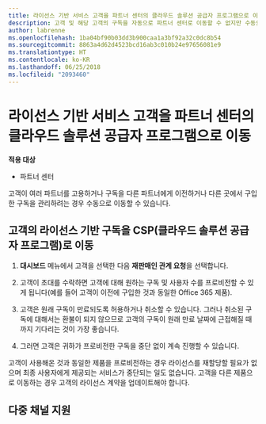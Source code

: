 ```yaml
---
title: 라이선스 기반 서비스 고객을 파트너 센터의 클라우드 솔루션 공급자 프로그램으로 이동 | 파트너 센터
description: 고객 및 해당 고객의 구독을 자동으로 파트너 센터로 이동할 수 없지만 수동으로 이동할 수 있습니다.
author: labrenne
ms.openlocfilehash: 1ba04bf90b03dd3b900caa1a3bf92a32c0dc8b54
ms.sourcegitcommit: 8863a4d62d4523bcd16ab3c010b24e97656081e9
ms.translationtype: HT
ms.contentlocale: ko-KR
ms.lasthandoff: 06/25/2018
ms.locfileid: "2093460"
---
```

# <a name="moving-license-based-services-customers-to-the-cloud-solution-provider-program-on-partner-center"></a>라이선스 기반 서비스 고객을 파트너 센터의 클라우드 솔루션 공급자 프로그램으로 이동

**적용 대상**

-  파트너 센터

고객이 여러 파트너를 고용하거나 구독을 다른 파트너에게 이전하거나 다른 곳에서 구입한 구독을 관리하려는 경우 수동으로 이동할 수 있습니다.

## <a name="move-your-customers-license-based-subscriptions-to-the-cloud-solution-provider-program-csp"></a>고객의 라이선스 기반 구독을 CSP(클라우드 솔루션 공급자 프로그램)로 이동

1. **대시보드** 메뉴에서 고객을 선택한 다음 **재판매인 관계 요청**을 선택합니다.

2. 고객이 초대를 수락하면 고객에 대해 원하는 구독 및 사용자 수를 프로비전할 수 있게 됩니다(예를 들어 고객이 이전에 구입한 것과 동일한 Office 365 제품). 

3. 고객은 원래 구독이 만료되도록 허용하거나 취소할 수 있습니다. 그러나 취소된 구독에 대해서는 환불이 되지 않으므로 고객의 구독이 원래 만료 날짜에 근접해질 때까지 기다리는 것이 가장 좋습니다.

4. 그러면 고객은 귀하가 프로비전한 구독을 중단 없이 계속 진행할 수 있습니다.

고객이 사용해온 것과 동일한 제품을 프로비전하는 경우 라이선스를 재할당할 필요가 없으며 최종 사용자에게 제공되는 서비스가 중단되는 일도 없습니다. 고객을 다른 제품으로 이동하는 경우 고객의 라이선스 계약을 업데이트해야 합니다.

## <a name="multi-channel-support"></a>다중 채널 지원

